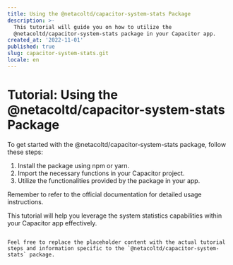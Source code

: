```yaml
---
title: Using the @netacoltd/capacitor-system-stats Package
description: >-
  This tutorial will guide you on how to utilize the
  @netacoltd/capacitor-system-stats package in your Capacitor app.
created_at: '2022-11-01'
published: true
slug: capacitor-system-stats.git
locale: en
---
```


# Tutorial: Using the @netacoltd/capacitor-system-stats Package

To get started with the @netacoltd/capacitor-system-stats package, follow these steps:

1. Install the package using npm or yarn.
2. Import the necessary functions in your Capacitor project.
3. Utilize the functionalities provided by the package in your app.

Remember to refer to the official documentation for detailed usage instructions.

This tutorial will help you leverage the system statistics capabilities within your Capacitor app effectively.
```

Feel free to replace the placeholder content with the actual tutorial steps and information specific to the `@netacoltd/capacitor-system-stats` package.
